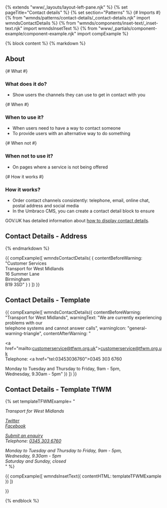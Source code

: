 {% extends "www/_layouts/layout-left-pane.njk" %}
{% set pageTitle="Contact details" %}
{% set section="Patterns" %}
{# Imports #}
{% from "wmnds/patterns/contact-details/_contact-details.njk" import wmndsContactDetails %}
{% from "wmnds/components/inset-text/_inset-text.njk" import wmndsInsetText %}
{% from "www/_partials/component-example/component-example.njk" import compExample %}

{% block content %}
{% markdown %}

## About

{# What #}

### What does it do?

- Show users the channels they can use to get in contact with you

{# When #}

### When to use it?

- When users need to have a way to contact someone
- To provide users with an alternative way to do something

{# When not #}

### When not to use it?

- On pages where a service is not being offered

{# How it works #}

### How it works?

- Order contact channels consistently: telephone, email, online chat, postal address and social media
- In the Umbraco CMS, you can create a contact detail block to ensure

GOV.UK has detailed information about [how to display contact details](https://design-system.service.gov.uk/patterns/contact-a-department-or-service-team/).

## Contact Details - Address

{% endmarkdown %}

{{
    compExample([
        wmndsContactDetails(
            {
                contentBeforeWarning: "Customer Services<br>Transport for West Midlands<br>16 Summer Lane<br>Birmingham<br>B19 3SD"
            }
        )
    ])
}}

<h2>Contact Details - Template</h2>

{{
    compExample([
        wmndsContactDetails({
            contentBeforeWarning: "Transport for West Midlands",
            warningText: "We are currently experiencing problems with our <br>telephone systems and cannot answer calls",
            warningIcon: "general-warning-triangle",
            contentAfterWarning: "<p><a href=\"mailto:customerservice@tfwm.org.uk\">customerservice@tfwm.org.uk</a><br>
            Telephone: <a href=\"tel:03453036760\">0345 303 6760</a></p>
            Monday to Tuesday and Thursday to Friday, 9am - 5pm, <br>
            Wednesday, 9.30am - 5pm"
        })
    ])
}}

<h2>Contact Details - Template TfWM</h2>

{% set templateTFWMExample= "

<address class='wmnds-contact-details'>
    <p>Transport for West Midlands</p>
    <p>
        <a href=\"https://twitter.com/wmnetwork\">Twitter</a><br>
        <a href=\"https://www.facebook.com/westmidlandsnetwork\">Facebook</a><br>
    </p>
    <p>
        <a href=\"https://www.wmnetwork.co.uk/get-in-touch/contact-us/\">Submit an enquiry</a><br>
        Telephone: <a href=\"tel:03453036760\">0345 303 6760<br></a>
    </p>
    Monday to Tuesday and Thursday to Friday, 9am - 5pm, <br>
    Wednesday, 9.30am - 5pm<br>
    Saturday and Sunday, closed
    </address>"
%}

{{
compExample([
wmndsInsetText({
contentHTML: templateTFWMExample
})
])

}}

{% endblock %}

